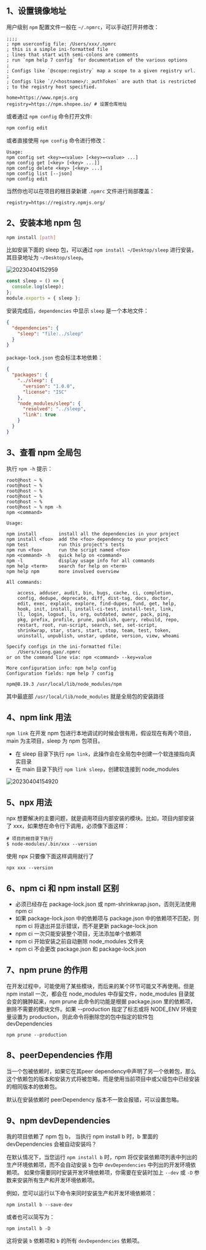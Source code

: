 ## 1、设置镜像地址

用户级别 `npm` 配置文件一般在 `~/.npmrc`，可以手动打开并修改：

```text
;;;;
; npm userconfig file: /Users/xxx/.npmrc
; this is a simple ini-formatted file
; lines that start with semi-colons are comments
; run `npm help 7 config` for documentation of the various options
;
; Configs like `@scope:registry` map a scope to a given registry url.
;
; Configs like `//<hostname>/:_authToken` are auth that is restricted
; to the registry host specified.

home=https://www.npmjs.org
registry=https://npm.shopee.io/ # 设置仓库地址
```

或者通过 `npm config` 命令打开文件:

```bash
npm config edit
```

或者直接使用 `npm config` 命令进行修改：

```text
Usage:
npm config set <key>=<value> [<key>=<value> ...]
npm config get [<key> [<key> ...]]
npm config delete <key> [<key> ...]
npm config list [--json]
npm config edit
```

当然你也可以在项目的根目录新建 `.npmrc` 文件进行局部覆盖：

```text
registry=https://registry.npmjs.org/
```

## 2、安装本地 npm 包

```bash
npm install [path]
```

比如安装下面的 sleep 包，可以通过 `npm install ~/Desktop/sleep` 进行安装，其目录地址为 `~/Desktop/sleep`。

![20230404152959](http://s3.airtlab.com/blog/20230404152959.png)

```js
const sleep = () => {
  console.log(sleep);
};
module.exports = { sleep };
```

安装完成后，`dependencies` 中显示 `sleep` 是一个本地文件：

```json
{
  "dependencies": {
    "sleep": "file:../sleep"
  }
}
```

`package-lock.json` 也会标注本地依赖：

```json
{
  "packages": {
    "../sleep": {
      "version": "1.0.0",
      "license": "ISC"
    },
    "node_modules/sleep": {
      "resolved": "../sleep",
      "link": true
    }
  }
}
```

## 3、查看 npm 全局包

执行 `npm -h` 提示：

```shell
root@host ~ %
root@host ~ %
root@host ~ %
root@host ~ %
root@host ~ %
root@host ~ % npm -h
npm <command>

Usage:

npm install        install all the dependencies in your project
npm install <foo>  add the <foo> dependency to your project
npm test           run this project's tests
npm run <foo>      run the script named <foo>
npm <command> -h   quick help on <command>
npm -l             display usage info for all commands
npm help <term>    search for help on <term>
npm help npm       more involved overview

All commands:

    access, adduser, audit, bin, bugs, cache, ci, completion,
    config, dedupe, deprecate, diff, dist-tag, docs, doctor,
    edit, exec, explain, explore, find-dupes, fund, get, help,
    hook, init, install, install-ci-test, install-test, link,
    ll, login, logout, ls, org, outdated, owner, pack, ping,
    pkg, prefix, profile, prune, publish, query, rebuild, repo,
    restart, root, run-script, search, set, set-script,
    shrinkwrap, star, stars, start, stop, team, test, token,
    uninstall, unpublish, unstar, update, version, view, whoami

Specify configs in the ini-formatted file:
    /Users/xiong.gao/.npmrc
or on the command line via: npm <command> --key=value

More configuration info: npm help config
Configuration fields: npm help 7 config

npm@8.19.3 /usr/local/lib/node_modules/npm
```

其中最底部 `/usr/local/lib/node_modules` 就是全局包的安装路径

## 4、npm link 用法

`npm link` 在开发 npm 包进行本地调试的时候会很有用，假设现在有两个项目，main 为主项目，sleep 为 npm 包项目。

- 在 sleep 目录下执行 `npm link`，此操作会在全局包中创建一个软连接指向真实目录
- 在 main 目录下执行 `npm link sleep`，创建软连接到 node_modules

![20230404154920](http://s3.airtlab.com/blog/20230404154920.png)

## 5、npx 用法

npx 想要解决的主要问题，就是调用项目内部安装的模块。比如，项目内部安装了 xxx，如果想在命令行下调用，必须像下面这样：

```shell
# 项目的根目录下执行
$ node-modules/.bin/xxx --version
```

使用 npx 只要像下面这样调用就行了

```shell
npx xxx --version
```

## 6、npm ci 和 npm install 区别

- 必须已经存在 package-lock.json 或 npm-shrinkwrap.json，否则无法使用 npm ci
- 如果 package-lock.json 中的依赖项与 package.json 中的依赖项不匹配，则 npm ci 将退出并显示错误，而不是更新 package-lock.json
- npm ci 一次只能安装整个项目，无法添加单个依赖项
- npm ci 开始安装之前自动删除 node_modules 文件夹
- npm ci 不会更改 package.json 和 package-lock.json

## 7、npm prune 的作用

在开发过程中，可能使用了某些模块，而后来的某个环节可能又不再使用。但是 npm install 一次，都会在 node_modules 中存留文件，node_modules 目录就会变的臃肿起来，npm prune 此命令的功能是根据 package.json 里的依赖项，删除不需要的模块文件。如果 --production 指定了标志或将 NODE_ENV 环境变量设置为 production，则此命令将删除您的包中指定的软件包 devDependencies

```shell
npm prune --production
```

## 8、peerDependencies 作用

当一个包被依赖时，如果它在其peer dependency中声明了另一个依赖包，那么这个依赖包的版本和安装方式将被忽略，而是使用当前项目中或父级包中已经安装的相同版本的依赖包。

默认在安装依赖时 peerDependency 版本不一致会报错，可以设置忽略。

## 9、npm devDependencies

我的项目依赖了 npm 包 b， 当执行 npm install b 时，b 里面的 devDependencies 会被自动安装吗？

在默认情况下，当您运行 `npm install b` 时，npm 将仅安装依赖项列表中列出的生产环境依赖项，而不会自动安装 `b` 包中 `devDependencies` 中列出的开发环境依赖项。
如果你需要同时安装开发环境依赖项，你需要在安装时加上 `--dev` 或 `-D` 参数来安装所有生产和开发环境依赖项。

例如，您可以运行以下命令来同时安装生产和开发环境依赖项：

```
npm install b --save-dev
```

或者也可以简写为：

```
npm install b -D
```

这将安装 `b` 依赖项和 `b` 的所有 `devDependencies` 依赖项。

